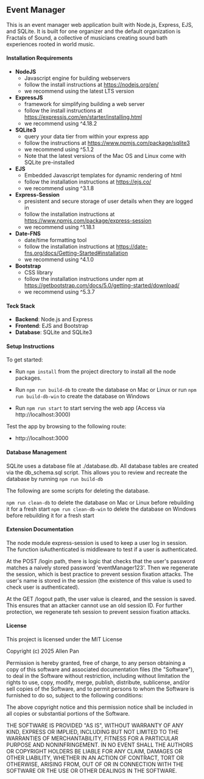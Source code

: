 ##  Event Manager ##
This is an event manager web application built with Node.js, Express, EJS, and SQLite. It is built for one organizer and the default organization is Fractals of Sound, a collective of musicians creating sound bath experiences rooted in world music.

#### Installation Requirements ####

* **NodeJS** 
    - Javascript engine for building webservers
    - follow the install instructions at https://nodejs.org/en/
    - we recommend using the latest LTS version
* **ExpressJS**
    - framework for simplifying building a web server
    - follow the install instructions at https://expressjs.com/en/starter/installing.html
    - we recommend using ^4.18.2
* **SQLite3** 
    - query your data tier from within your express app
    - follow the instructions at https://www.npmjs.com/package/sqlite3
    - we recommend using ^5.1.2
    - Note that the latest versions of the Mac OS and Linux come with SQLite pre-installed
* **EJS**
    - Embedded Javascript templates for dynamic rendering of html
    - follow the installation instructions at https://ejs.co/
    - we recommend using ^3.1.8
* **Express-Session**
    - presistent and secure storage of user details when they are logged in
    - follow the installation instructions at https://www.npmjs.com/package/express-session
    - we recommend using ^1.18.1
* **Date-FNS**
    - date/time formatting tool
    - follow the installation instructions at https://date-fns.org/docs/Getting-Started#installation
    - we recommend using ^4.1.0
* **Bootstrap**
    - CSS library
    - follow the installation instructions under npm at https://getbootstrap.com/docs/5.0/getting-started/download/
    - we recommend using ^5.3.7

#### Teck Stack ####
* **Backend**: Node.js and Express
* **Frontend**: EJS and Bootstrap 
* **Database**: SQLite and SQLite3


#### Setup Instructions ####

To get started:

* Run ```npm install``` from the project directory to install all the node packages.

* Run ```npm run build-db``` to create the database on Mac or Linux 
or run ```npm run build-db-win``` to create the database on Windows

* Run ```npm run start``` to start serving the web app (Access via http://localhost:3000)

Test the app by browsing to the following route:

* http://localhost:3000

#### Database Management ####

SQLite uses a database file at ./database.db. All database tables are created via the db_schema.sql script. This allows you to review and recreate the database by running ```npm run build-db```

The following are some scripts for deleting the database.

```npm run clean-db``` to delete the database on Mac or Linux before rebuilding it for a fresh start
```npm run clean-db-win``` to delete the database on Windows before rebuilding it for a fresh start


#### Extension Documentation ####
The node module express-session is used to keep a user log in session. The function isAuthenticated is middleware to test if a user is authenticated.  

At the POST /login path, there is logic that checks that the user's password matches a naively stored password 'eventManager123'. Then we regenerate the session, which is best practice to prevent session fixation attacks. The user's name is stored in the session (the existence of this value is used to check user is authenticated).

At the GET /logout path, the user value is cleared, and the session is saved. This ensures that an attacker cannot use an old session ID. For further protection, we regenerate teh session to prevent session fixation attacks. 


#### License ####
This project is licensed under the MIT License

Copyright (c) 2025 Allen Pan

Permission is hereby granted, free of charge, to any person obtaining a copy
of this software and associated documentation files (the "Software"), to deal
in the Software without restriction, including without limitation the rights
to use, copy, modify, merge, publish, distribute, sublicense, and/or sell
copies of the Software, and to permit persons to whom the Software is
furnished to do so, subject to the following conditions:

The above copyright notice and this permission notice shall be included in all
copies or substantial portions of the Software.

THE SOFTWARE IS PROVIDED "AS IS", WITHOUT WARRANTY OF ANY KIND, EXPRESS OR
IMPLIED, INCLUDING BUT NOT LIMITED TO THE WARRANTIES OF MERCHANTABILITY,
FITNESS FOR A PARTICULAR PURPOSE AND NONINFRINGEMENT. IN NO EVENT SHALL THE
AUTHORS OR COPYRIGHT HOLDERS BE LIABLE FOR ANY CLAIM, DAMAGES OR OTHER
LIABILITY, WHETHER IN AN ACTION OF CONTRACT, TORT OR OTHERWISE, ARISING FROM,
OUT OF OR IN CONNECTION WITH THE SOFTWARE OR THE USE OR OTHER DEALINGS IN THE
SOFTWARE.
